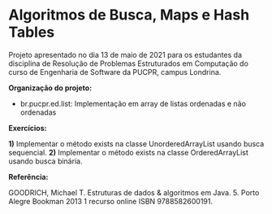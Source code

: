 # Algoritmos de Busca, Maps e Hash Tables

Projeto apresentado no dia 13 de maio de 2021 para os estudantes da disciplina de Resolução de Problemas Estruturados em Computação do curso de Engenharia de Software da PUCPR, campus Londrina.

**Organização do projeto:**

* br.pucpr.ed.list: Implementação em array de listas ordenadas e não ordenadas

**Exercícios:**

**1)** Implementar o método exists na classe UnorderedArrayList usando busca sequencial.
**2)** Implementar o método exists na classe OrderedArrayList usando busca binária.

**Referência:**

GOODRICH, Michael T. Estruturas de dados & algoritmos em Java. 5. Porto Alegre Bookman 2013 1 recurso online ISBN 9788582600191.